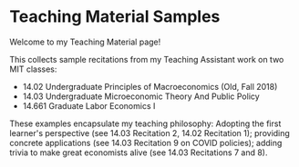 # Teaching Material Samples

Welcome to my Teaching Material page!

This collects sample recitations from my Teaching Assistant work on two MIT classes:

- 14.02 Undergraduate Principles of Macroeconomics (Old, Fall 2018)
- 14.03 Undergraduate Microeconomic Theory And Public Policy
- 14.661 Graduate Labor Economics I

These examples encapsulate my teaching philosophy: Adopting the first learner's perspective (see 14.03 Recitation 2, 14.02 Recitation 1); providing concrete applications (see 14.03 Recitation 9 on COVID policies); adding trivia to make great economists alive (see 14.03 Recitations 7 and 8).
